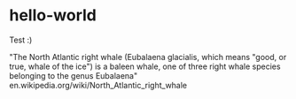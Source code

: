 # hello-world
Test :)

"The North Atlantic right whale (Eubalaena glacialis, which means "good, or true, whale of the ice") is a baleen whale, one of three right whale species belonging to the genus Eubalaena"
  en.wikipedia.org/wiki/North_Atlantic_right_whale
